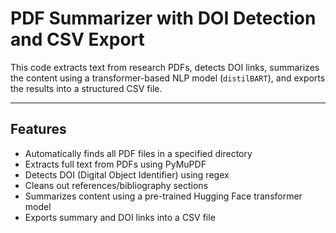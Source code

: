 # PDF Summarizer with DOI Detection and CSV Export

This code extracts text from research PDFs, detects DOI links, summarizes the content using a transformer-based NLP model (`distilBART`), and exports the results into a structured CSV file.

---

##  Features

- Automatically finds all PDF files in a specified directory
- Extracts full text from PDFs using PyMuPDF
- Detects DOI (Digital Object Identifier) using regex
- Cleans out references/bibliography sections
- Summarizes content using a pre-trained Hugging Face transformer model
- Exports summary and DOI links into a CSV file

